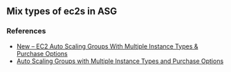 ## Mix types of ec2s in ASG

### References

- [New – EC2 Auto Scaling Groups With Multiple Instance Types & Purchase Options](https://www.globaldots.com/blog/new-ec2-auto-scaling-groups-with-multiple-instance-types-purchase-options)
- [Auto Scaling Groups with Multiple Instance Types and Purchase Options](https://docs.aws.amazon.com/autoscaling/ec2/userguide/asg-purchase-options.html)
